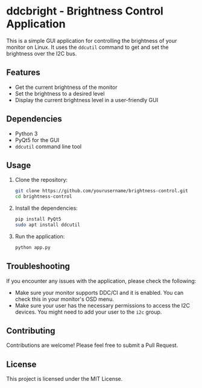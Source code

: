 # ddcbright - Brightness Control Application

This is a simple GUI application for controlling the brightness of your monitor on Linux. It uses the `ddcutil` command to get and set the brightness over the I2C bus.

## Features

- Get the current brightness of the monitor
- Set the brightness to a desired level
- Display the current brightness level in a user-friendly GUI

## Dependencies

- Python 3
- PyQt5 for the GUI
- `ddcutil` command line tool

## Usage

1. Clone the repository:
    ```bash
    git clone https://github.com/yourusername/brightness-control.git
    cd brightness-control
    ```

2. Install the dependencies:
    ```bash
    pip install PyQt5
    sudo apt install ddcutil
    ```

3. Run the application:
    ```bash
    python app.py
    ```

## Troubleshooting

If you encounter any issues with the application, please check the following:

- Make sure your monitor supports DDC/CI and it is enabled. You can check this in your monitor's OSD menu.
- Make sure your user has the necessary permissions to access the I2C devices. You might need to add your user to the `i2c` group.

## Contributing

Contributions are welcome! Please feel free to submit a Pull Request.

## License

This project is licensed under the MIT License.
